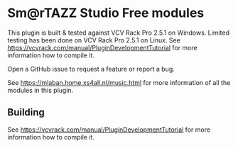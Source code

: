 # Sm@rTAZZ Studio Free modules

This plugin is built & tested against VCV Rack Pro 2.5.1 on Windows.
Limited testing has been done on VCV Rack Pro 2.5.1 on Linux.
See https://vcvrack.com/manual/PluginDevelopmentTutorial for more information how to compile it.

Open a GitHub issue to request a feature or report a bug.

See https://mlaban.home.xs4all.nl/music.html for more information of all the modules in this plugin.

## Building

See https://vcvrack.com/manual/PluginDevelopmentTutorial for more information how to compile it.
